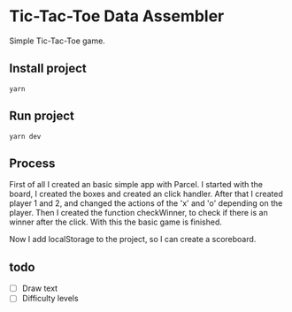 # Tic-Tac-Toe Data Assembler
Simple Tic-Tac-Toe game.
## Install project
`yarn`

## Run project
`yarn dev`

## Process
First of all I created an basic simple app with Parcel. I started with the board, I created the boxes and created an click handler. After that I created player 1 and 2, and changed the actions of the 'x' and 'o' depending on the player. Then I created the function checkWinner, to check if there is an winner after the click. With this the basic game is finished.

Now I add localStorage to the project, so I can create a scoreboard.

## todo
- [ ] Draw text
- [ ] Difficulty levels